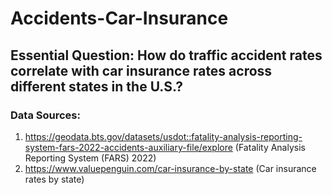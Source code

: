 # Accidents-Car-Insurance
## Essential Question: How do traffic accident rates correlate with car insurance rates across different states in the U.S.?
### Data Sources:
1. https://geodata.bts.gov/datasets/usdot::fatality-analysis-reporting-system-fars-2022-accidents-auxiliary-file/explore (Fatality Analysis Reporting System (FARS) 2022)
2. https://www.valuepenguin.com/car-insurance-by-state (Car insurance rates by state) 
